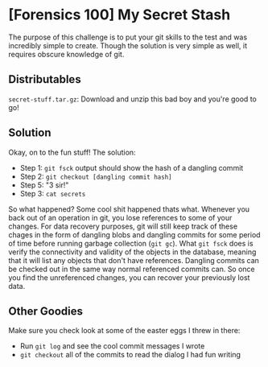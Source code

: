# [Forensics 100] My Secret Stash

The purpose of this challenge is to put your git skills to the test and was incredibly simple to create. Though the solution is very simple as well, it requires obscure knowledge of git.

## Distributables
`secret-stuff.tar.gz`: Download and unzip this bad boy and you're good to go!

## Solution
Okay, on to the fun stuff! The solution:
* Step 1: `git fsck` output should show the hash of a dangling commit
* Step 2: `git checkout [dangling commit hash]`
* Step 5: "3 sir!"
* Step 3: `cat secrets`

So what happened? Some cool shit happened thats what.
Whenever you back out of an operation in git, you lose references to some of your changes. For data recovery purposes, git will still keep track of these chages in the form of dangling blobs and dangling commits for some period of time before running garbage collection (`git gc`). What `git fsck` does is verify the connectivity and validity of the objects in the database, meaning that it will list any objects that don't have references. Dangling commits can be checked out in the same way normal referenced commits can. So once you find the unreferenced changes, you can recover your previously lost data.

## Other Goodies
Make sure you check look at some of the easter eggs I threw in there:
* Run `git log` and see the cool commit messages I wrote
* `git checkout` all of the commits to read the dialog I had fun writing
